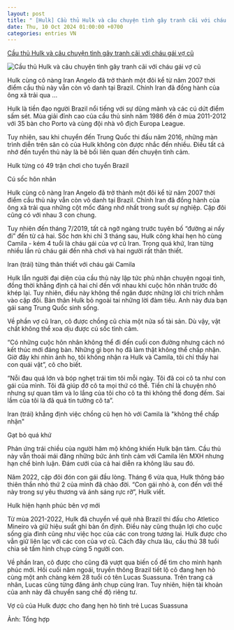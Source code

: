 ```yaml
---
layout: post
title: " [Hulk] Cầu thủ Hulk và câu chuyện tình gây tranh cãi với cháu gái vợ cũ"
date: Thu, 10 Oct 2024 01:00:00 +0700
categories: entries VN
---
```

[Cầu thủ Hulk và câu chuyện tình gây tranh cãi với cháu gái vợ cũ](https://soha.vn/cau-thu-dang-hanh-phuc-bat-ngo-tuyen-bo-ly-hon-3-thang-sau-cong-khai-hen-ho-voi-chau-gai-cua-vo-cu-198241009142419756.htm)

![Cầu thủ Hulk và câu chuyện tình gây tranh cãi với cháu gái vợ cũ](https://sohanews.sohacdn.com/zoom/600_315/160588918557773824/2024/10/9/avatar1728458518666-17284585189121573260549.jpg)

Hulk cùng cô nàng Iran Angelo đã trở thành một đôi kể từ năm 2007 thời điểm cầu thủ này vẫn còn vô danh tại Brazil. Chính Iran đã đồng hành của ông xã trải qua ...

Hulk là tiền đạo người Brazil nổi tiếng với sự dũng mãnh và các cú dứt điểm sấm sét. Mùa giải đỉnh cao của cầu thủ sinh năm 1986 đến ở mùa 2011-2012 với 35 bàn cho Porto và cùng đội nhà vô địch Europa League.

Tuy nhiên, sau khi chuyển đến Trung Quốc thi đấu năm 2016, những màn trình diễn trên sân cỏ của Hulk không còn được nhắc đến nhiều. Điều tất cả nhớ đến tuyển thủ này là bê bối liên quan đến chuyện tình cảm.

Hulk từng có 49 trận chơi cho tuyển Brazil

Cú sốc hôn nhân

Hulk cùng cô nàng Iran Angelo đã trở thành một đôi kể từ năm 2007 thời điểm cầu thủ này vẫn còn vô danh tại Brazil. Chính Iran đã đồng hành của ông xã trải qua những cột mốc đáng nhớ nhất trong suốt sự nghiệp. Cặp đôi cũng có với nhau 3 con chung.

Tuy nhiên đến tháng 7/2019, tất cả ngỡ ngàng trước tuyên bố “đường ai nấy đi” đến từ cả hai. Sốc hơn khi chỉ 3 tháng sau, Hulk công khai hẹn hò cùng Camila - kém 4 tuổi là cháu gái của vợ cũ Iran. Trong quá khứ, Iran từng nhiều lần rủ cháu gái đến nhà chơi và hai người rất thân thiết.

Iran (trái) từng thân thiết với cháu gái Camila

Hulk lẫn người đại diện của cầu thủ này lập tức phủ nhận chuyện ngoại tình, đồng thời khẳng định cả hai chỉ đến với nhau khi cuộc hôn nhân trước đó khép lại. Tuy nhiên, điều này không thể ngăn được những lời chỉ trích nhằm vào cặp đôi. Bản thân Hulk bỏ ngoài tai những lời đàm tiếu. Anh này đưa bạn gái sang Trung Quốc sinh sống.

Về phần vợ cũ Iran, cô được chồng cũ chia một nửa số tài sản. Dù vậy, vật chất không thể xoa dịu được cú sốc tình cảm.

“Có những cuộc hôn nhân không thể đi đến cuối con đường nhưng cách nó kết thúc mới đáng bàn. Những gì bọn họ đã làm thật không thể chấp nhận. Giờ đây khi nhìn ảnh họ, tôi không nhận ra Hulk và Camila, tôi chỉ thấy hai con quái vật”, cô cho biết.

“Nỗi đau quá lớn và bóp nghẹt trái tim tôi mỗi ngày. Tôi đã coi cô ta như con gái của mình. Tôi đã giúp đỡ cô ta mọi thứ có thể. Tiền chỉ là chuyện nhỏ nhưng sự quan tâm và lo lắng của tôi cho cô ta thì không thể đong đếm. Sai lầm của tôi là đã quá tin tưởng cô ta”.

Iran (trái) khẳng định việc chồng cũ hẹn hò với Camila là "không thể chấp nhận"

Gạt bỏ quá khứ

Phản ứng trái chiều của người hâm mộ không khiến Hulk bận tâm. Cầu thủ này vẫn thoải mái đăng những bức ảnh tình cảm với Camila lên MXH nhưng hạn chế bình luận. Đám cưới của cả hai diễn ra không lâu sau đó.

Năm 2022, cặp đôi đón con gái đầu lòng. Tháng 6 vừa qua, Hulk thông báo thiên thần nhỏ thứ 2 của mình đã chào đời. “Con gái nhỏ à, con đến với thế này trong sự yêu thương và ánh sáng rực rỡ”, Hulk viết.

Hulk hiện hạnh phúc bên vợ mới

Từ mùa 2021-2022, Hulk đã chuyển về quê nhà Brazil thi đấu cho Atletico Mineiro và giữ hiệu suất ghi bàn ổn định. Điều này cũng thuận lợi cho cuộc sống gia đình cũng như việc học của các con trong tương lai. Hulk được cho vẫn giữ liên lạc với các con của vợ cũ. Cách đây chưa lâu, cầu thủ 38 tuổi chia sẻ tấm hình chụp cùng 5 người con.

Về phần Iran, cô được cho cũng đã vượt qua biến cố để tìm cho mình hạnh phúc mới. Hồi cuối năm ngoái, truyền thông Brazil tiết lộ cô đang hẹn hò cùng một anh chàng kém 28 tuổi có tên Lucas Suassuna. Trên trang cá nhân, Lucas cũng từng đăng ảnh chụp cùng Iran. Tuy nhiên, hiện tài khoản của anh này đã chuyển sang chế độ riêng tư.

Vợ cũ của Hulk được cho đang hẹn hò tình trẻ Lucas Suassuna

Ảnh: Tổng hợp

